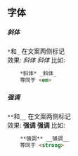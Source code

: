 ## 字体
##### 斜体
 `*`和`_` 在文案两侧标记 <br />
效果: *斜体* _斜体_
比如:
```html
    *斜体* _斜体_
    等同于 <em>
```
##### 强调
`**`和`__` 在文案两侧标记 <br />
效果: **强调** __强调__
比如:
```html
    **强调** __强调__
    等同于 <strong>
```